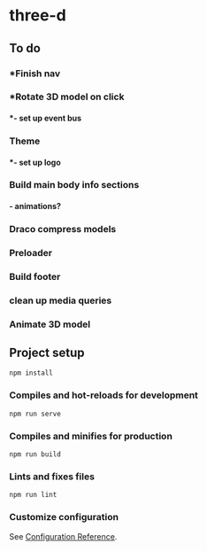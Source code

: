 # three-d

## To do
### *Finish nav
### *Rotate 3D model on click
#### *- set up event bus
### Theme 
#### *- set up logo
### Build main body info sections
#### - animations?
### Draco compress models
### Preloader 
### Build footer
### clean up media queries
### Animate 3D model

## Project setup
```
npm install
```

### Compiles and hot-reloads for development
```
npm run serve
```

### Compiles and minifies for production
```
npm run build
```

### Lints and fixes files
```
npm run lint
```

### Customize configuration
See [Configuration Reference](https://cli.vuejs.org/config/).
